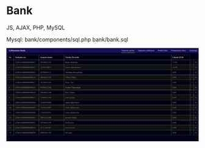 # Bank
JS, AJAX, PHP, MySQL

Mysql:
bank/components/sql.php
bank/bank.sql

![Test Image 1](preview.jpg)
